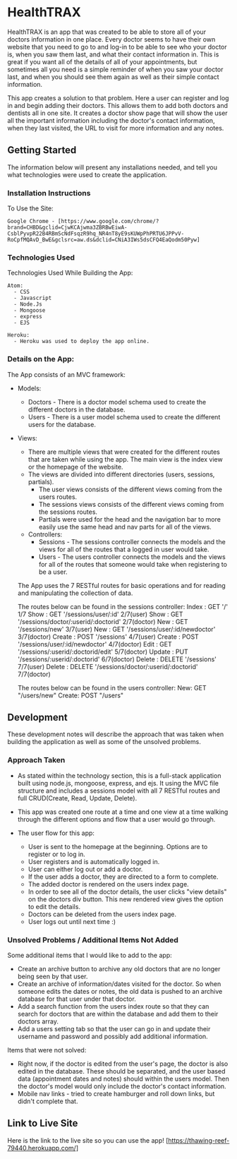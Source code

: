 # HealthTRAX
  HealthTRAX is an app that was created to be able to store all of your doctors information in one place. Every doctor seems to have their own website that you need to go to and log-in to be able to see who your doctor is, when you saw them last, and what their contact information in. This is great if you want all of the details of all of your appointments, but sometimes all you need is a simple reminder of when you saw your doctor last, and when you should see them again as well as their simple contact information.

  This app creates a solution to that problem. Here a user can register and log in and begin adding their doctors. This allows them to add both doctors and dentists all in one site. It creates a doctor show page that will show the user all the important information including the doctor's contact information, when they last visited, the URL to visit for more information and any notes.   
## Getting Started
  The information below will present any installations needed, and tell you what technologies were used to create the application.
### Installation Instructions
  To Use the Site:

    Google Chrome - [https://www.google.com/chrome/?brand=CHBD&gclid=CjwKCAjwma3ZBRBwEiwA-CsblPyvpR22B4RBmScNdFsqzR9hq_NR4nT8yE9sKUWpPhPRTU6JPPvV-RoCpfMQAvD_BwE&gclsrc=aw.ds&dclid=CNiA3IWs5dsCFQ4EaQodm50Pyw]

### Technologies Used
  Technologies Used While Building the App:

    Atom:
      - CSS
      - Javascript
      - Node.Js
      - Mongoose
      - express
      - EJS

    Heroku:
      - Heroku was used to deploy the app online.


### Details on the App:
  The App consists of an MVC framework:
  - Models:
    - Doctors - There is a doctor model schema used to create the different doctors in the database.  
    - Users - There is a user model schema used to create the different users for the database.
  - Views:
    - There are multiple views that were created for the different routes that are taken while using the app. The main view is the index view or the homepage of the website.
    - The views are divided into different directories (users, sessions, partials).
      - The user views consists of the different views coming from the users routes.
      - The sessions views consists of the different views coming from the sessions routes.
      - Partials were  used for the head and the navigation bar to more easily use the same head and nav parts for all of the views.
    - Controllers:
      - Sessions - The sessions controller connects the models and the views for all of the routes that a logged in user would take.
      - Users - The users controller connects the models and the views for all of the routes that someone would take when registering to be a user.

    The App uses the 7 RESTful routes for basic operations and for reading and manipulating the collection of data.

    The routes below can be found in the sessions controller:
    Index  : GET    '/'                                    1/7
    Show   : GET    '/sessions/user/:id'                   2/7(user)
    Show   : GET    '/sessions/doctor/:userid/:doctorid'   2/7(doctor)
    New    : GET    '/sessions/new'                        3/7(user)
    New    : GET    '/sessions/user/:id/newdoctor'         3/7(doctor)
    Create : POST   '/sessions'                            4/7(user)
    Create : POST   '/sessions/user/:id/newdoctor'         4/7(doctor)
    Edit   : GET    '/sessions/:userid/:doctorid/edit'     5/7(doctor)
    Update : PUT    '/sessions/:userid/:doctorid'          6/7(doctor)
    Delete : DELETE '/sessions'                            7/7(user)
    Delete : DELETE '/sessions/doctor/:userid/:doctorid'   7/7(doctor)

    The routes below can be found in the users controller:
    New: GET  "/users/new"
    Create: POST "/users"

## Development
  These development notes will describe the approach that was taken when building the application as well as some of the unsolved problems.

### Approach Taken
  - As stated within the technology section, this is a full-stack application built using node.js, mongoose, express, and ejs. It using the MVC file structure and includes a sessions model with all 7 RESTful routes and full CRUD(Create, Read, Update, Delete).
  - This app was created one route at a time and one view at a time walking through the different options and flow that a user would go through.

  - The user flow for this app:
    - User is sent to the homepage at the beginning. Options are to register or to log in.
    - User registers and is automatically logged in.
    - User can either log out or add a doctor.
    - If the user adds a doctor, they are directed to a form to complete.
    - The added doctor is rendered on the users index page.
    - In order to see all of the doctor details, the user clicks "view details" on the doctors div button. This new rendered view gives the option to edit the details.
    - Doctors can be deleted from the users index page.
    - User logs out until next time :)

### Unsolved Problems / Additional Items Not Added
  Some additional items that I would like to add to the app:

  - Create an archive button to archive any old doctors that are no longer being seen by that user.
  - Create an archive of information/dates visited for the doctor. So when someone edits the dates or notes, the old data is pushed to an archive database for that user under that doctor.
  - Add a search function from the users index route so that they can search for doctors that are within the database and add them to their doctors array.
  - Add a users setting tab so that the user can go in and update their username and password and possibly add additional information.

  Items that were not solved:

  - Right now, if the doctor is edited from the user's page, the doctor is also edited in the database. These should be separated, and the user based data (appointment dates and notes) should within the users model. Then the doctor's model would only include the doctor's contact information.
  - Mobile nav links - tried to create hamburger and roll down links, but didn't complete that.
## Link to Live Site
  Here is the link to the live site so you can use the app!
  [https://thawing-reef-79440.herokuapp.com/]
